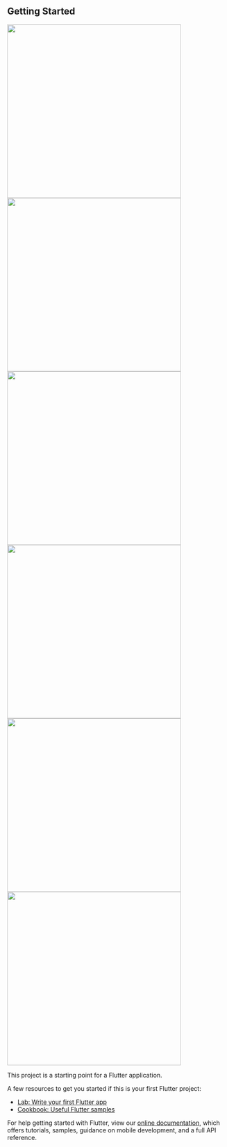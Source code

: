
## Getting Started
<img src = https://user-images.githubusercontent.com/79464470/165926419-d468801f-69df-4ca9-b60a-f91d3cdc2216.png width=400/>
<img src =https://user-images.githubusercontent.com/79464470/165926501-c1bdec8d-aeb5-41b2-9f3f-89ae9f239fc7.png width=400/>

<img src = https://user-images.githubusercontent.com/79464470/165926622-377b7e6e-a6a0-4de1-b525-c00d3c0fe117.png width=400/>
<img src = https://user-images.githubusercontent.com/79464470/165926641-6e91a090-6522-447a-94f6-3c3e5fa5dd1f.png width=400/>
<img src = https://user-images.githubusercontent.com/79464470/165926652-886b5804-efcf-4ac8-820b-e1e46a6dd6b7.png width=400/>
<img src = https://user-images.githubusercontent.com/79464470/165926663-ed06ae2b-e3c1-4cd4-8cd3-afa8842a764c.png width=400/>

This project is a starting point for a Flutter application.

A few resources to get you started if this is your first Flutter project:

- [Lab: Write your first Flutter app](https://flutter.dev/docs/get-started/codelab)
- [Cookbook: Useful Flutter samples](https://flutter.dev/docs/cookbook)

For help getting started with Flutter, view our
[online documentation](https://flutter.dev/docs), which offers tutorials,
samples, guidance on mobile development, and a full API reference.

